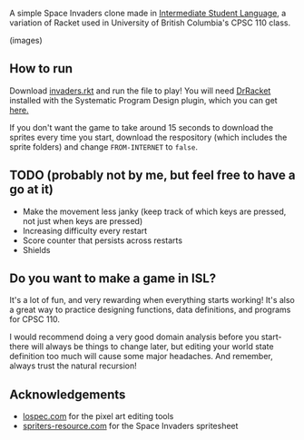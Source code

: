 A simple Space Invaders clone made in [Intermediate Student Language](https://docs.racket-lang.org/htdp-langs/index.html), a
variation of Racket used in University of British Columbia's CPSC 110 class.

(images)

## How to run
Download <a href="invaders.rkt" download>invaders.rkt</a> and run the file to play! You will need 
[DrRacket](https://download.racket-lang.org/) installed with the Systematic Program Design plugin, which you can get
[here.](https://ssc.adm.ubc.ca/sscportal/apply.xhtml)

If you don't want the game to take around 15 seconds to download the sprites every time you start, download the respository
(which includes the sprite folders) and change `FROM-INTERNET` to `false`.

## TODO (probably not by me, but feel free to have a go at it)
* Make the movement less janky (keep track of which keys are pressed, not just when keys are pressed)
* Increasing difficulty every restart
* Score counter that persists across restarts
* Shields

## Do you want to make a game in ISL?
It's a lot of fun, and very rewarding when everything starts working! It's also a great way to practice designing functions, data definitions, and programs for CPSC 110.

I would recommend doing a very good domain analysis before you start- there will always be things to change later, but editing your world state definition too much will cause some major headaches. And remember, always trust the natural recursion!

## Acknowledgements
* [lospec.com](https://lospec.com/) for the pixel art editing tools
* [spriters-resource.com](https://www.spriters-resource.com/arcade/spaceinv/) for the Space Invaders spritesheet
